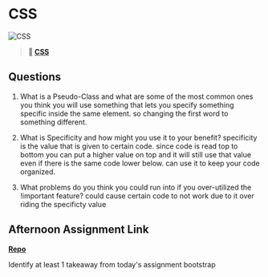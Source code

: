 # CSS

![CSS](https://bcw.blob.core.windows.net/public/cssUnit/1411879719053976)

> **📖 [CSS](https://codeworksacademy.com/fs-student-guide/resources/wk1/03-CSS)**

## Questions

1. What is a Pseudo-Class and what are some of the most common ones you think you will use 
something that lets you specify something specific inside the same element. so changing the first word to something different. 

2. What is Specificity and how might you use it to your benefit?
specificity is the value that is given to certain code. since code is read top to bottom you can put a higher value on top and it will still use that value even if there is the same code lower below. can use it to keep your code organized.

3. What problems do you think you could run into if you over-utilized the !important feature? 
could cause certain code to not work due to it over riding the specificty value

## Afternoon Assignment Link

**[Repo](https://github.com/brysonrupp/<ASSIGNMENT_REPO>)**

Identify at least 1 takeaway from today's assignment
bootstrap
